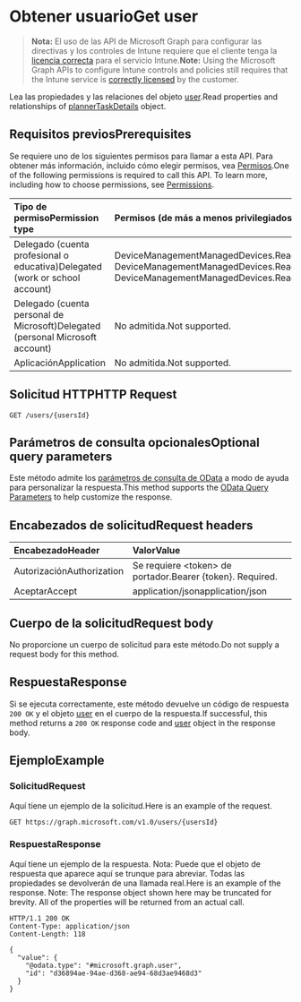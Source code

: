 # <a name="get-user"></a><span data-ttu-id="0fb16-101">Obtener usuario</span><span class="sxs-lookup"><span data-stu-id="0fb16-101">Get user</span></span>

> <span data-ttu-id="0fb16-102">**Nota:** El uso de las API de Microsoft Graph para configurar las directivas y los controles de Intune requiere que el cliente tenga la [licencia correcta](https://go.microsoft.com/fwlink/?linkid=839381) para el servicio Intune.</span><span class="sxs-lookup"><span data-stu-id="0fb16-102">**Note:** Using the Microsoft Graph APIs to configure Intune controls and policies still requires that the Intune service is [correctly licensed](https://go.microsoft.com/fwlink/?linkid=839381) by the customer.</span></span>

<span data-ttu-id="0fb16-103">Lea las propiedades y las relaciones del objeto [user](../resources/intune_devices_user.md).</span><span class="sxs-lookup"><span data-stu-id="0fb16-103">Read properties and relationships of [plannerTaskDetails](../resources/intune_devices_user.md) object.</span></span>
## <a name="prerequisites"></a><span data-ttu-id="0fb16-104">Requisitos previos</span><span class="sxs-lookup"><span data-stu-id="0fb16-104">Prerequisites</span></span>
<span data-ttu-id="0fb16-p101">Se requiere uno de los siguientes permisos para llamar a esta API. Para obtener más información, incluido cómo elegir permisos, vea [Permisos](../../../concepts/permissions_reference.md).</span><span class="sxs-lookup"><span data-stu-id="0fb16-p101">One of the following permissions is required to call this API. To learn more, including how to choose permissions, see [Permissions](../../../concepts/permissions_reference.md).</span></span>

|<span data-ttu-id="0fb16-107">Tipo de permiso</span><span class="sxs-lookup"><span data-stu-id="0fb16-107">Permission type</span></span>|<span data-ttu-id="0fb16-108">Permisos (de más a menos privilegiados)</span><span class="sxs-lookup"><span data-stu-id="0fb16-108">Permissions (from least to most privileged)</span></span>|
|:---|:---|
|<span data-ttu-id="0fb16-109">Delegado (cuenta profesional o educativa)</span><span class="sxs-lookup"><span data-stu-id="0fb16-109">Delegated (work or school account)</span></span>|<span data-ttu-id="0fb16-110">DeviceManagementManagedDevices.ReadWrite.All, DeviceManagementManagedDevices.Read.All</span><span class="sxs-lookup"><span data-stu-id="0fb16-110">DeviceManagementManagedDevices.ReadWrite.All, DeviceManagementManagedDevices.Read.All</span></span>|
|<span data-ttu-id="0fb16-111">Delegado (cuenta personal de Microsoft)</span><span class="sxs-lookup"><span data-stu-id="0fb16-111">Delegated (personal Microsoft account)</span></span>|<span data-ttu-id="0fb16-112">No admitida.</span><span class="sxs-lookup"><span data-stu-id="0fb16-112">Not supported.</span></span>|
|<span data-ttu-id="0fb16-113">Aplicación</span><span class="sxs-lookup"><span data-stu-id="0fb16-113">Application</span></span>|<span data-ttu-id="0fb16-114">No admitida.</span><span class="sxs-lookup"><span data-stu-id="0fb16-114">Not supported.</span></span>|

## <a name="http-request"></a><span data-ttu-id="0fb16-115">Solicitud HTTP</span><span class="sxs-lookup"><span data-stu-id="0fb16-115">HTTP Request</span></span>
<!-- {
  "blockType": "ignored"
}
-->
``` http
GET /users/{usersId}
```

## <a name="optional-query-parameters"></a><span data-ttu-id="0fb16-116">Parámetros de consulta opcionales</span><span class="sxs-lookup"><span data-stu-id="0fb16-116">Optional query parameters</span></span>
<span data-ttu-id="0fb16-117">Este método admite los [parámetros de consulta de OData](https://developer.microsoft.com/es-ES/graph/docs/overview/query_parameters) a modo de ayuda para personalizar la respuesta.</span><span class="sxs-lookup"><span data-stu-id="0fb16-117">This method supports the [OData Query Parameters](https://developer.microsoft.com/es-ES/graph/docs/overview/query_parameters) to help customize the response.</span></span>
## <a name="request-headers"></a><span data-ttu-id="0fb16-118">Encabezados de solicitud</span><span class="sxs-lookup"><span data-stu-id="0fb16-118">Request headers</span></span>
|<span data-ttu-id="0fb16-119">Encabezado</span><span class="sxs-lookup"><span data-stu-id="0fb16-119">Header</span></span>|<span data-ttu-id="0fb16-120">Valor</span><span class="sxs-lookup"><span data-stu-id="0fb16-120">Value</span></span>|
|:---|:---|
|<span data-ttu-id="0fb16-121">Autorización</span><span class="sxs-lookup"><span data-stu-id="0fb16-121">Authorization</span></span>|<span data-ttu-id="0fb16-122">Se requiere &lt;token&gt; de portador.</span><span class="sxs-lookup"><span data-stu-id="0fb16-122">Bearer {token}. Required.</span></span>|
|<span data-ttu-id="0fb16-123">Aceptar</span><span class="sxs-lookup"><span data-stu-id="0fb16-123">Accept</span></span>|<span data-ttu-id="0fb16-124">application/json</span><span class="sxs-lookup"><span data-stu-id="0fb16-124">application/json</span></span>|

## <a name="request-body"></a><span data-ttu-id="0fb16-125">Cuerpo de la solicitud</span><span class="sxs-lookup"><span data-stu-id="0fb16-125">Request body</span></span>
<span data-ttu-id="0fb16-126">No proporcione un cuerpo de solicitud para este método.</span><span class="sxs-lookup"><span data-stu-id="0fb16-126">Do not supply a request body for this method.</span></span>

## <a name="response"></a><span data-ttu-id="0fb16-127">Respuesta</span><span class="sxs-lookup"><span data-stu-id="0fb16-127">Response</span></span>
<span data-ttu-id="0fb16-128">Si se ejecuta correctamente, este método devuelve un código de respuesta `200 OK` y el objeto [user](../resources/intune_devices_user.md) en el cuerpo de la respuesta.</span><span class="sxs-lookup"><span data-stu-id="0fb16-128">If successful, this method returns a `200 OK` response code and [user](../resources/intune_devices_user.md) object in the response body.</span></span>

## <a name="example"></a><span data-ttu-id="0fb16-129">Ejemplo</span><span class="sxs-lookup"><span data-stu-id="0fb16-129">Example</span></span>
### <a name="request"></a><span data-ttu-id="0fb16-130">Solicitud</span><span class="sxs-lookup"><span data-stu-id="0fb16-130">Request</span></span>
<span data-ttu-id="0fb16-131">Aquí tiene un ejemplo de la solicitud.</span><span class="sxs-lookup"><span data-stu-id="0fb16-131">Here is an example of the request.</span></span>
``` http
GET https://graph.microsoft.com/v1.0/users/{usersId}
```

### <a name="response"></a><span data-ttu-id="0fb16-132">Respuesta</span><span class="sxs-lookup"><span data-stu-id="0fb16-132">Response</span></span>
<span data-ttu-id="0fb16-p102">Aquí tiene un ejemplo de la respuesta. Nota: Puede que el objeto de respuesta que aparece aquí se trunque para abreviar. Todas las propiedades se devolverán de una llamada real.</span><span class="sxs-lookup"><span data-stu-id="0fb16-p102">Here is an example of the response. Note: The response object shown here may be truncated for brevity. All of the properties will be returned from an actual call.</span></span>
``` http
HTTP/1.1 200 OK
Content-Type: application/json
Content-Length: 118

{
  "value": {
    "@odata.type": "#microsoft.graph.user",
    "id": "d36894ae-94ae-d368-ae94-68d3ae9468d3"
  }
}
```



